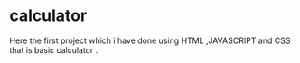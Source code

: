 # calculator
Here the first project which i have done using HTML ,JAVASCRIPT and CSS that is basic calculator .

